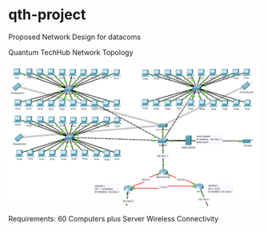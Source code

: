 # qth-project
Proposed Network Design for datacoms

Quantum TechHub Network Topology

![Network Topology](/Resources/Topology.png)


Requirements:
60 Computers plus Server
Wireless Connectivity

